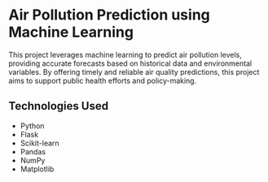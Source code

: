 # Air Pollution Prediction using Machine Learning

This project leverages machine learning to predict air pollution levels, providing accurate forecasts based on historical data and environmental variables. By offering timely and reliable air quality predictions, this project aims to support public health efforts and policy-making.

## Technologies Used

  -  Python
  -  Flask
  -  Scikit-learn
  -  Pandas
  -  NumPy
  -  Matplotlib
